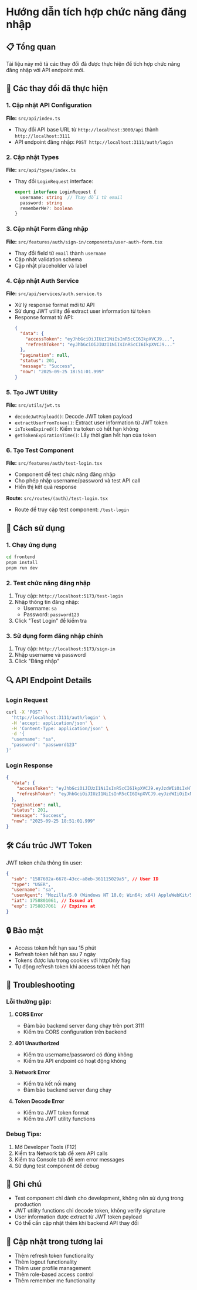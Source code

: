 # Hướng dẫn tích hợp chức năng đăng nhập

## 📋 Tổng quan

Tài liệu này mô tả các thay đổi đã được thực hiện để tích hợp chức năng đăng nhập với API endpoint mới.

## 🔧 Các thay đổi đã thực hiện

### 1. Cập nhật API Configuration

**File:** `src/api/index.ts`
- Thay đổi API base URL từ `http://localhost:3000/api` thành `http://localhost:3111`
- API endpoint đăng nhập: `POST http://localhost:3111/auth/login`

### 2. Cập nhật Types

**File:** `src/api/types/index.ts`
- Thay đổi `LoginRequest` interface:
  ```typescript
  export interface LoginRequest {
    username: string  // Thay đổi từ email
    password: string
    rememberMe?: boolean
  }
  ```

### 3. Cập nhật Form đăng nhập

**File:** `src/features/auth/sign-in/components/user-auth-form.tsx`
- Thay đổi field từ `email` thành `username`
- Cập nhật validation schema
- Cập nhật placeholder và label

### 4. Cập nhật Auth Service

**File:** `src/api/services/auth.service.ts`
- Xử lý response format mới từ API
- Sử dụng JWT utility để extract user information từ token
- Response format từ API:
  ```json
  {
    "data": {
      "accessToken": "eyJhbGciOiJIUzI1NiIsInR5cCI6IkpXVCJ9...",
      "refreshToken": "eyJhbGciOiJIUzI1NiIsInR5cCI6IkpXVCJ9..."
    },
    "pagination": null,
    "status": 201,
    "message": "Success",
    "now": "2025-09-25 18:51:01.999"
  }
  ```

### 5. Tạo JWT Utility

**File:** `src/utils/jwt.ts`
- `decodeJwtPayload()`: Decode JWT token payload
- `extractUserFromToken()`: Extract user information từ JWT token
- `isTokenExpired()`: Kiểm tra token có hết hạn không
- `getTokenExpirationTime()`: Lấy thời gian hết hạn của token

### 6. Tạo Test Component

**File:** `src/features/auth/test-login.tsx`
- Component để test chức năng đăng nhập
- Cho phép nhập username/password và test API call
- Hiển thị kết quả response

**Route:** `src/routes/(auth)/test-login.tsx`
- Route để truy cập test component: `/test-login`

## 🚀 Cách sử dụng

### 1. Chạy ứng dụng

```bash
cd frontend
pnpm install
pnpm run dev
```

### 2. Test chức năng đăng nhập

1. Truy cập: `http://localhost:5173/test-login`
2. Nhập thông tin đăng nhập:
   - Username: `sa`
   - Password: `password123`
3. Click "Test Login" để kiểm tra

### 3. Sử dụng form đăng nhập chính

1. Truy cập: `http://localhost:5173/sign-in`
2. Nhập username và password
3. Click "Đăng nhập"

## 🔍 API Endpoint Details

### Login Request
```bash
curl -X 'POST' \
  'http://localhost:3111/auth/login' \
  -H 'accept: application/json' \
  -H 'Content-Type: application/json' \
  -d '{
  "username": "sa",
  "password": "password123"
}'
```

### Login Response
```json
{
  "data": {
    "accessToken": "eyJhbGciOiJIUzI1NiIsInR5cCI6IkpXVCJ9.eyJzdWIiOiIxNTg3NjAyYS02Njc4LTQzY2MtYThlYi0zNjEwMTE1MDI5YTUiLCJ0eXBlIjoiVVNFUiIsInVzZXJuYW1lIjoic2EiLCJ1c2VyQWdlbnQiOiJNb3ppbGxhLzUuMCAoV2luZG93cyBOVCAxMC4wOyBXaW42NDsgeDY0KSBBcHBsZVdlYktpdC81MzcuMzYgKEtIVE1MLCBsaWtlIEdlY2tvKSBDaHJvbWUvMTQwLjAuMC4wIFNhZmFyaS81MzcuMzYiLCJpYXQiOjE3NTg4MDEwNjEsImV4cCI6MTc1ODgzNzA2MX0.VQWFlXSUsGlVsVMhsYB2bGrKExl5oe2sJGibVHAMPAE",
    "refreshToken": "eyJhbGciOiJIUzI1NiIsInR5cCI6IkpXVCJ9.eyJzdWIiOiIxNTg3NjAyYS02Njc4LTQzY2MtYThlYi0zNjEwMTE1MDI5YTUiLCJ0eXBlIjoiVVNFUiIsInVzZXJuYW1lIjoic2EiLCJ1c2VyQWdlbnQiOiJNb3ppbGxhLzUuMCAoV2luZG93cyBOVCAxMC4wOyBXaW42NDsgeDY0KSBBcHBsZVdlYktpdC81MzcuMzYgKEtIVE1MLCBsaWtlIEdlY2tvKSBDaHJvbWUvMTQwLjAuMC4wIFNhZmFyaS81MzcuMzYiLCJpYXQiOjE3NTg4MDEwNjEsImV4cCI6MTc1OTA2MDI2MX0.P-lcQ2Cu_vs4cGUsjygurXVom_hFxvDeFVLy9Xl4B30"
  },
  "pagination": null,
  "status": 201,
  "message": "Success",
  "now": "2025-09-25 18:51:01.999"
}
```

## 🛠️ Cấu trúc JWT Token

JWT token chứa thông tin user:
```json
{
  "sub": "1587602a-6678-43cc-a8eb-361115029a5", // User ID
  "type": "USER",
  "username": "sa",
  "userAgent": "Mozilla/5.0 (Windows NT 10.0; Win64; x64) AppleWebKit/537.36...",
  "iat": 1758801061, // Issued at
  "exp": 1758837061  // Expires at
}
```

## 🔒 Bảo mật

- Access token hết hạn sau 15 phút
- Refresh token hết hạn sau 7 ngày
- Tokens được lưu trong cookies với httpOnly flag
- Tự động refresh token khi access token hết hạn

## 🐛 Troubleshooting

### Lỗi thường gặp:

1. **CORS Error**
   - Đảm bảo backend server đang chạy trên port 3111
   - Kiểm tra CORS configuration trên backend

2. **401 Unauthorized**
   - Kiểm tra username/password có đúng không
   - Kiểm tra API endpoint có hoạt động không

3. **Network Error**
   - Kiểm tra kết nối mạng
   - Đảm bảo backend server đang chạy

4. **Token Decode Error**
   - Kiểm tra JWT token format
   - Kiểm tra JWT utility functions

### Debug Tips:

1. Mở Developer Tools (F12)
2. Kiểm tra Network tab để xem API calls
3. Kiểm tra Console tab để xem error messages
4. Sử dụng test component để debug

## 📝 Ghi chú

- Test component chỉ dành cho development, không nên sử dụng trong production
- JWT utility functions chỉ decode token, không verify signature
- User information được extract từ JWT token payload
- Có thể cần cập nhật thêm khi backend API thay đổi

## 🔄 Cập nhật trong tương lai

- Thêm refresh token functionality
- Thêm logout functionality
- Thêm user profile management
- Thêm role-based access control
- Thêm remember me functionality
